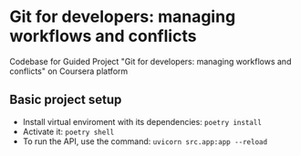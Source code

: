 # Git for developers: managing workflows and conflicts

Codebase for Guided Project "Git for developers: managing workflows and conflicts" on Coursera platform

## Basic project setup

- Install virtual enviroment with its dependencies: `poetry install`
- Activate it: `poetry shell`
- To run the API, use the command: `uvicorn src.app:app --reload`
